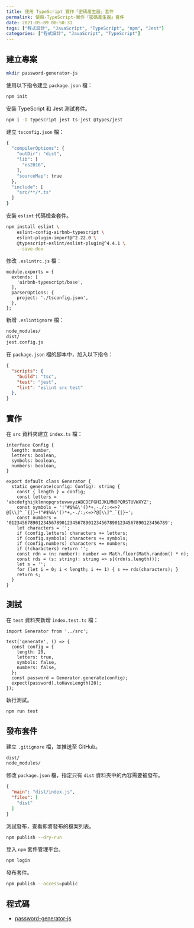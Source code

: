 ```yaml
---
title: 使用 TypeScript 實作「密碼產生器」套件
permalink: 使用-TypeScript-實作「密碼產生器」套件
date: 2021-05-09 00:50:31
tags: ["程式設計", "JavaScript", "TypeScript", "npm", "Jest"]
categories: ["程式設計", "JavaScript", "TypeScript"]
---
```


## 建立專案

```BASH
mkdir password-generator-js
```

使用以下指令建立 `package.json` 檔：

```BASH
npm init
```

安裝 TypeScript 和 Jest 測試套件。

```BASH
npm i -D typescript jest ts-jest @types/jest
```

建立 `tsconfig.json` 檔：

```BASH
{
  "compilerOptions": {
    "outDir": "dist",
    "lib": [
      "es2016",
    ],
    "sourceMap": true
  },
  "include": [
    "src/**/*.ts"
  ]
}
```

安裝 `eslint` 代碼檢查套件。

```BASH
npm install eslint \
    eslint-config-airbnb-typescript \
    eslint-plugin-import@^2.22.0 \
    @typescript-eslint/eslint-plugin@^4.4.1 \
    --save-dev
```

修改 `.eslintrc.js` 檔：

```JS
module.exports = {
  extends: [
    'airbnb-typescript/base',
  ],
  parserOptions: {
    project: './tsconfig.json',
  },
};
```

新增 `.eslintignore` 檔：

```BASH
node_modules/
dist/
jest.config.js
```

在 `package.json` 檔的腳本中，加入以下指令：

```JSON
{
  "scripts": {
    "build": "tsc",
    "test": "jest",
    "lint": "eslint src test"
  },
}
```

## 實作

在 `src` 資料夾建立 `index.ts` 檔：

```TS
interface Config {
  length: number,
  letters: boolean,
  symbols: boolean,
  numbers: boolean,
}

export default class Generator {
  static generate(config: Config): string {
    const { length } = config;
    const letters = 'abcdefghijklmnopqrstuvwxyzABCDEFGHIJKLMNOPQRSTUVWXYZ';
    const symbols = '!"#$%&\'()*+,-./:;<=>?@[\\]^_`{|}~!"#$%&\'()*+,-./:;<=>?@[\\]^_`{|}~';
    const numbers = '012345678901234567890123456789012345678901234567890123456789';
    let characters = '';
    if (config.letters) characters += letters;
    if (config.symbols) characters += symbols;
    if (config.numbers) characters += numbers;
    if (!characters) return '';
    const rdn = (n: number): number => Math.floor(Math.random() * n);
    const rds = (s: string): string => s[(rdn(s.length))];
    let s = '';
    for (let i = 0; i < length; i += 1) { s += rds(characters); }
    return s;
  }
}
```

## 測試

在 `test` 資料夾新增 `index.test.ts` 檔：

```JS
import Generator from '../src';

test('generate', () => {
  const config = {
    length: 20,
    letters: true,
    symbols: false,
    numbers: false,
  };
  const password = Generator.generate(config);
  expect(password).toHaveLength(20);
});
```

執行測試。

```BASH
npm run test 
```

## 發布套件

建立 `.gitignore` 檔，並推送至 GitHub。

```BASH
dist/
node_modules/
```

修改 `package.json` 檔，指定只有 `dist` 資料夾中的內容需要被發布。

```JSON
{
  "main": "dist/index.js",
  "files": [
    "dist"
  ]
}
```

測試發布，查看即將發布的檔案列表。

```BASH
npm publish --dry-run
```

登入 `npm` 套件管理平台。

```BASH
npm login
```

發布套件。

```BASH
npm publish --access=public
```

## 程式碼

- [password-generator-js](https://github.com/memochou1993/password-generator-js)
